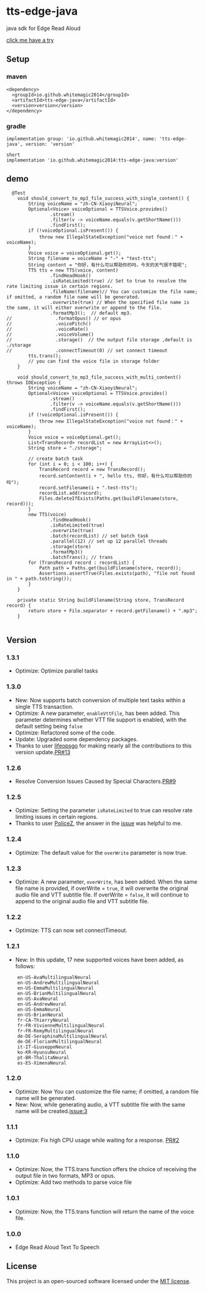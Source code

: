 # tts-edge-java

java sdk for Edge Read Aloud

[click me have a try](https://server.whitemagic2014.com/tts/)

## Setup

### maven

```
<dependency>
  <groupId>io.github.whitemagic2014</groupId>
  <artifactId>tts-edge-java</artifactId>
  <version>version</version>
</dependency>
```

### gradle

```
implementation group: 'io.github.whitemagic2014', name: 'tts-edge-java', version: 'version'

short
implementation 'io.github.whitemagic2014:tts-edge-java:version'
```

## demo

```
  @Test
    void should_convert_to_mp3_file_success_with_single_content() {
        String voiceName = "zh-CN-XiaoyiNeural";
        Optional<Voice> voiceOptional = TTSVoice.provides()
                .stream()
                .filter(v -> voiceName.equals(v.getShortName()))
                .findFirst();
        if (!voiceOptional.isPresent()) {
            throw new IllegalStateException("voice not found：" + voiceName);
        }
        Voice voice = voiceOptional.get();
        String filename = voiceName + "-" + "test-tts";
        String content = "你好，有什么可以帮助你的吗，今天的天气很不错呢";
        TTS tts = new TTS(voice, content)
                .findHeadHook()
                .isRateLimited(true) // Set to true to resolve the rate limiting issue in certain regions.
                .fileName(filename)// You can customize the file name; if omitted, a random file name will be generated.
                .overwrite(true) // When the specified file name is the same, it will either overwrite or append to the file.
                .formatMp3();  // default mp3.
//                .formatOpus() // or opus
//                .voicePitch()
//                .voiceRate()
//                .voiceVolume()
//                .storage()  // the output file storage ,default is ./storage
//                .connectTimeout(0) // set connect timeout
        tts.trans();
        // you can find the voice file in storage folder
    }
    
    void should_convert_to_mp3_file_success_with_multi_content() throws IOException {
        String voiceName = "zh-CN-XiaoyiNeural";
        Optional<Voice> voiceOptional = TTSVoice.provides()
                .stream()
                .filter(v -> voiceName.equals(v.getShortName()))
                .findFirst();
        if (!voiceOptional.isPresent()) {
            throw new IllegalStateException("voice not found：" + voiceName);
        }
        Voice voice = voiceOptional.get();
        List<TransRecord> recordList = new ArrayList<>();
        String store = "./storage";

        // create batch task
        for (int i = 0; i < 100; i++) {
            TransRecord record = new TransRecord();
            record.setContent(i + ", hello tts, 你好，有什么可以帮助你的吗");
            record.setFilename(i + ".test-tts");
            recordList.add(record);
            Files.deleteIfExists(Paths.get(buildFilename(store, record)));
        }
        new TTS(voice)
                .findHeadHook()
                .isRateLimited(true)
                .overwrite(true)
                .batch(recordList) // set batch task
                .parallel(12) // set up 12 parallel threads
                .storage(store)
                .formatMp3()
                .batchTrans(); // trans
        for (TransRecord record : recordList) {
            Path path = Paths.get(buildFilename(store, record));
            Assertions.assertTrue(Files.exists(path), "file not found in " + path.toString());
        }
    }

    private static String buildFilename(String store, TransRecord record) {
        return store + File.separator + record.getFilename() + ".mp3";
    }


```

## Version

### 1.3.1

- Optimize: Optimize parallel tasks

### 1.3.0

- New: Now supports batch conversion of multiple text tasks within a single TTS transaction.
- Optimize: A new parameter, `enableVttFile`, has been added. This parameter determines whether VTT file support is enabled, with the default setting being `false`
- Optimize: Refactored some of the code.
- Update: Upgraded some dependency packages.
- Thanks to user [lifeopsgo](https://github.com/lifeopsgo) for making nearly all the contributions to this version update.[PR#13](https://github.com/WhiteMagic2014/tts-edge-java/pull/13)

### 1.2.6

- Resolve Conversion Issues Caused by Special Characters.[PR#9](https://github.com/WhiteMagic2014/tts-edge-java/pull/9)

### 1.2.5

- Optimize: Setting the parameter `isRateLimited` to true can resolve rate limiting issues in certain regions.
- Thanks to user [PoliceZ](https://github.com/PoliceZ), the answer in
  the [issue](https://github.com/Mai-Onsyn/VeloVoice/issues/9) was helpful to me.

### 1.2.4

- Optimize: The default value for the `overWrite` parameter is now true.

### 1.2.3

- Optimize: A new parameter, `overWrite`, has been added. When the same file name is provided, if overWrite = `true`, it
  will overwrite the original audio file and VTT subtitle file. If overWrite = `false`, it will continue to append to the
  original audio file and VTT subtitle file.

### 1.2.2

- Optimize: TTS can now set connectTimeout.

### 1.2.1

- New: In this update, 17 new supported voices have been added, as follows:

```
    en-US-AvaMultilingualNeural
    en-US-AndrewMultilingualNeural
    en-US-EmmaMultilingualNeural
    en-US-BrianMultilingualNeural
    en-US-AvaNeural
    en-US-AndrewNeural
    en-US-EmmaNeural
    en-US-BrianNeural
    fr-CA-ThierryNeural
    fr-FR-VivienneMultilingualNeural
    fr-FR-RemyMultilingualNeural
    de-DE-SeraphinaMultilingualNeural
    de-DE-FlorianMultilingualNeural
    it-IT-GiuseppeNeural
    ko-KR-HyunsuNeural
    pt-BR-ThalitaNeural
    es-ES-XimenaNeural
```

### 1.2.0

- Optimize: Now You can customize the file name; if omitted, a random file name will be generated.
- New:  Now, while generating audio, a VTT subtitle file with the same name will be
  created.[issue:3](https://github.com/WhiteMagic2014/tts-edge-java/issues/3)

### 1.1.1

- Optimize: Fix high CPU usage while waiting for a response. [PR#2](https://github.com/WhiteMagic2014/tts-edge-java/pull/2)

### 1.1.0

- Optimize: Now, the TTS.trans function offers the choice of receiving the output file in two formats, MP3 or opus.
- Optimize: Add two methods to parse voice file

### 1.0.1

- Optimize: Now, the TTS.trans function will return the name of the voice file.

### 1.0.0

- Edge Read Aloud Text To Speech

## License

This project is an open-sourced software licensed under the [MIT license](LICENSE).
